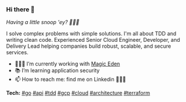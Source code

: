 ### Hi there 👋

_Having a little snoop 'ey? 🕵🏻‍♂️_

I solve complex problems with simple solutions. I'm all about TDD and writing clean code. Experienced Senior Cloud Engineer, Developer, and Delivery Lead helping companies build robust, scalable, and secure services.

- 👨🏻‍💻 I’m currently working with [Magic Eden](https://magiceden.io)
- 📚 I’m learning application security
- 📫 How to reach me: find me on Linkedin 🤷🏻‍♂️

**Tech:** [#go]() [#api]() [#tdd]() [#gcp]() [#cloud]() [#architecture]() [#terraform]()
